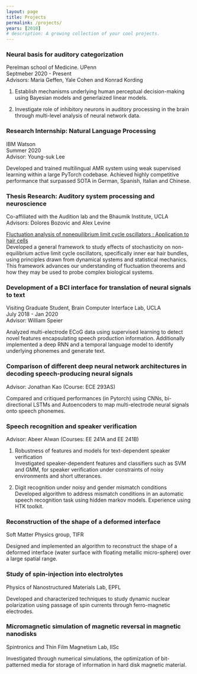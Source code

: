 ```yaml
---
layout: page
title: Projects
permalink: /projects/
years: [2018]
# description: A growing collection of your cool projects.
---
```


### Neural basis for auditory categorization
Perelman school of Medicine. UPenn <br> Septmeber 2020 - Present <br>
Advisors: Maria Geffen, Yale Cohen and Konrad Kording

1. Establish mechanisms underlying human perceptual decision-making using Bayesian models and generlaized linear models.

2. Investigate role of inhibitory neurons in auditory processing in the brain through multi-level analysis of neural network data.

### Research Internship: Natural Language Processing
IBM Watson <br> Summer 2020 <br>
Advisor: Young-suk Lee

Developed and trained multilingual AMR system using weak supervised learning within a large PyTorch codebase. Achieved highly competitive performance that surpassed SOTA in German, Spanish, Italian and Chinese.

### Thesis Research: Auditory system processing and neuroscience
Co-affiliated with the Audition lab and the Bhaumik Institute, UCLA<br>
Advisors: Dolores Bozovic and Alex Levine

[Fluctuation analysis of nonequilibrium limit cycle oscillators : Application to hair cells](https://escholarship.org/uc/item/66v0t1c6) <br>
Developed a general framework to study effects of stochasticity on non-equilibrium active limit cycle oscillators, specifically inner ear hair bundles, using principles drawn from dynamical systems and statistical mechanics. This framework advances our understanding of fluctuation theorems and how they may be used to probe complex biological systems.

### Development of a BCI interface for translation of neural signals to text
Visiting Graduate Student, Brain Computer Interface Lab, UCLA <br> July 2018 - Jan 2020 <br>
Advisor: William Speier

Analyzed multi-electrode ECoG data using supervised learning to detect novel features encapsulating speech production information. Additionally implemented a deep RNN and a temporal language model to identify underlying phonemes and generate text.

### Comparison of different deep neural network architectures in decoding speech-producing neural signals
Advisor: Jonathan Kao (Course: ECE 293AS)

Compared and critiqued performances (in Pytorch) using CNNs, bi-directional LSTMs and Autoencoders to map multi-electrode neural signals onto speech phonemes.

### Speech recognition and speaker verification
Advisor: Abeer Alwan (Courses: EE 241A and EE 241B)<br>

1. Robustness of features and models for text-dependent speaker verification <br>
Investigated speaker-dependent features and classifiers such as SVM and GMM, for speaker verification under constraints of noisy environments and short utterances.

2. Digit recognition under noisy and gender mismatch conditions<br>
Developed algorithm to address mismatch conditions in an automatic speech recognition task using hidden markov models. Experience using HTK toolkit.

### Reconstruction of the shape of a deformed interface
Soft Matter Physics group, TIFR <br>

Designed and implemented an algorithm to reconstruct the shape of a deformed interface (water surface with floating metallic micro-sphere) over a large spatial range.

### Study of spin-injection into electrolytes
Physics of Nanostructured Materials Lab, EPFL <br>

 Developed and characterized techniques to study dynamic nuclear polarization using passage of spin currents through ferro-magnetic electrodes.

### Micromagnetic simulation of magnetic reversal in magnetic nanodisks
Spintronics and Thin Film Magnetism Lab, IISc <br>

Investigated  through numerical simulations, the optimization of bit-patterned media for storage of information in hard disk magnetic material.
